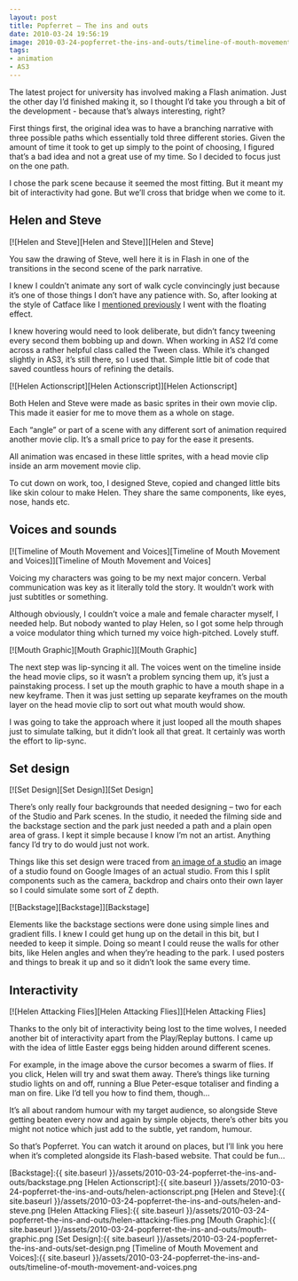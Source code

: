 ```yaml
---
layout: post
title: Popferret – The ins and outs
date: 2010-03-24 19:56:19
image: 2010-03-24-popferret-the-ins-and-outs/timeline-of-mouth-movement-and-voices.png
tags:
- animation
- AS3
---
```

The latest project for university has involved making a Flash animation. Just the other day I’d finished making it, so I thought I’d take you through a bit of the development - because that’s always interesting, right?

First things first, the original idea was to have a branching narrative with three possible paths which essentially told three different stories. Given the amount of time it took to get up simply to the point of choosing, I figured that’s a bad idea and not a great use of my time. So I decided to focus just on the one path.

I chose the park scene because it seemed the most fitting. But it meant my bit of interactivity had gone. But we’ll cross that bridge when we come to it.

## Helen and Steve

[![Helen and Steve][Helen and Steve]][Helen and Steve]

You saw the drawing of Steve, well here it is in Flash in one of the transitions in the second scene of the park narrative. 

I knew I couldn’t animate any sort of walk cycle convincingly just because it’s one of those things I don’t have any patience with. So, after looking at the style of Catface like I [mentioned previously][Flash Animation Project - Popferret Main Character] I went with the floating effect.

I knew hovering would need to look deliberate, but didn’t fancy tweening every second them bobbing up and down. When working in AS2 I’d come across a rather helpful class called the Tween class. While it’s changed slightly in AS3, it’s still there, so I used that. Simple little bit of code that saved countless hours of refining the details.

[![Helen Actionscript][Helen Actionscript]][Helen Actionscript]

Both Helen and Steve were made as basic sprites in their own movie clip. This made it easier for me to move them as a whole on stage. 

Each “angle” or part of a scene with any different sort of animation required another movie clip. It’s a small price to pay for the ease it presents.

All animation was encased in these little sprites, with a head movie clip inside an arm movement movie clip. 

To cut down on work, too, I designed Steve, copied and changed little bits like skin colour to make Helen. They share the same components, like eyes, nose, hands etc. 

## Voices and sounds

[![Timeline of Mouth Movement and Voices][Timeline of Mouth Movement and Voices]][Timeline of Mouth Movement and Voices]

Voicing my characters was going to be my next major concern. Verbal communication was key as it literally told the story. It wouldn’t work with just subtitles or something. 

Although obviously, I couldn’t voice a male and female character myself, I needed help. But nobody wanted to play Helen, so I got some help through a voice modulator thing which turned my voice high-pitched. Lovely stuff.

[![Mouth Graphic][Mouth Graphic]][Mouth Graphic] 

The next step was lip-syncing it all. The voices went on the timeline inside the head movie clips, so it wasn’t a problem syncing them up, it’s just a painstaking process. I set up the mouth graphic to have a mouth shape in a new keyframe. Then it was just setting up separate keyframes on the mouth layer on the head movie clip to sort out what mouth would show.

I was going to take the approach where it just looped all the mouth shapes just to simulate talking, but it didn’t look all that great. It certainly was worth the effort to lip-sync.

## Set design

[![Set Design][Set Design]][Set Design]

There’s only really four backgrounds that needed designing – two for each of the Studio and Park scenes. In the studio, it needed the filming side and the backstage section and the park just needed a path and a plain open area of grass. I kept it simple because I know I’m not an artist. Anything fancy I’d try to do would just not work.

Things like this set design were traced from [an image of a studio][Studio Image] an image of a studio found on Google Images of an actual studio. From this I split components such as the camera, backdrop and chairs onto their own layer so I could simulate some sort of Z depth. 

[![Backstage][Backstage]][Backstage]

Elements like the backstage sections were done using simple lines and gradient fills. I knew I could get hung up on the detail in this bit, but I needed to keep it simple. Doing so meant I could reuse the walls for other bits, like Helen angles and when they’re heading to the park. I used posters and things to break it up and so it didn’t look the same every time. 

## Interactivity

[![Helen Attacking Flies][Helen Attacking Flies]][Helen Attacking Flies]

Thanks to the only bit of interactivity being lost to the time wolves, I needed another bit of interactivity apart from the Play/Replay buttons. I came up with the idea of little Easter eggs being hidden around different scenes.

For example, in the image above the cursor becomes a swarm of flies. If you click, Helen will try and swat them away. There’s things like turning studio lights on and off, running a Blue Peter-esque totaliser and finding a man on fire. Like I’d tell you how to find them, though…

It’s all about random humour with my target audience, so alongside Steve getting beaten every now and again by simple objects, there’s other bits you might not notice which just add to the subtle, yet random, humour.

So that’s Popferret. You can watch it around on places, but I’ll link you here when it’s completed alongside its Flash-based website. That could be fun…

[Backstage]:{{ site.baseurl }}/assets/2010-03-24-popferret-the-ins-and-outs/backstage.png
[Helen Actionscript]:{{ site.baseurl }}/assets/2010-03-24-popferret-the-ins-and-outs/helen-actionscript.png
[Helen and Steve]:{{ site.baseurl }}/assets/2010-03-24-popferret-the-ins-and-outs/helen-and-steve.png
[Helen Attacking Flies]:{{ site.baseurl }}/assets/2010-03-24-popferret-the-ins-and-outs/helen-attacking-flies.png
[Mouth Graphic]:{{ site.baseurl }}/assets/2010-03-24-popferret-the-ins-and-outs/mouth-graphic.png
[Set Design]:{{ site.baseurl }}/assets/2010-03-24-popferret-the-ins-and-outs/set-design.png
[Timeline of Mouth Movement and Voices]:{{ site.baseurl }}/assets/2010-03-24-popferret-the-ins-and-outs/timeline-of-mouth-movement-and-voices.png

[Flash Animation Project - Popferret Main Character]:http://127.0.0.1:4000/blog/2010/02/23/flash-animation-project-popferret-main-character.html
[Studio Image]:http://www.919films.com/index.php?p=4